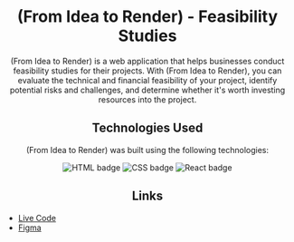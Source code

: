 <h1 align="center">(From Idea to Render) - Feasibility Studies</h1>

<p align="center">(From Idea to Render) is a web application that helps businesses conduct feasibility studies for their projects. With (From Idea to Render), you can evaluate the technical and financial feasibility of your project, identify potential risks and challenges, and determine whether it's worth investing resources into the project.</p>

<h2 align="center">Technologies Used</h2>

<p align="center">(From Idea to Render) was built using the following technologies:</p>

<p align="center">
  <img src="https://img.shields.io/badge/HTML-5E97B0?style=for-the-badge&logo=html5&logoColor=white" alt="HTML badge" />
  <img src="https://img.shields.io/badge/CSS-5E97B0?style=for-the-badge&logo=css3&logoColor=white" alt="CSS badge" />
  <img src="https://img.shields.io/badge/React-5E97B0?style=for-the-badge&logo=react&logoColor=white" alt="React badge" />
</p>

<h2 align="center">Links</h2>
<ul > <li> 
<a href="https://serene-chimera-d7db9b.netlify.app/">Live Code</a>
</li>
<li> 
<a href="https://www.figma.com/file/YxexErHslhRn68PmNlGcAg/Untitled?node-id=0-1&t=Go89bYpUVQy2ow7k-0">Figma</a>
</li>
</ul>
